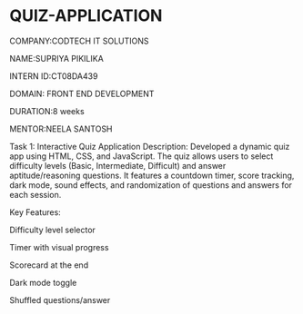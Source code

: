 # QUIZ-APPLICATION
COMPANY:CODTECH IT SOLUTIONS

NAME:SUPRIYA PIKILIKA

INTERN ID:CT08DA439

DOMAIN: FRONT END DEVELOPMENT

DURATION:8 weeks 

MENTOR:NEELA SANTOSH

Task 1: Interactive Quiz Application
Description:
Developed a dynamic quiz app using HTML, CSS, and JavaScript. The quiz allows users to select difficulty levels (Basic, Intermediate, Difficult) and answer aptitude/reasoning questions. It features a countdown timer, score tracking, dark mode, sound effects, and randomization of questions and answers for each session.

Key Features:

Difficulty level selector

Timer with visual progress

Scorecard at the end

Dark mode toggle

Shuffled questions/answer

